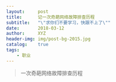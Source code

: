 ```yaml
---
layout:     post
title:      记一次奇葩网络故障排查历程
subtitle:   "\"求你们不要学习，快跟不上了\""
date:       2018-03-12
author:     XYZ
header-img: img/post-bg-2015.jpg
catalog:    true
tags:
    - 职业
---
```



>一次奇葩网络故障排查历程

## 
